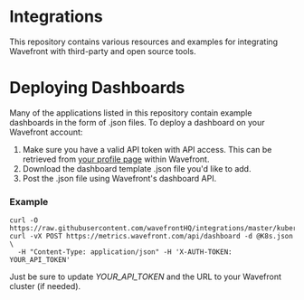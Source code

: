 # Integrations

This repository contains various resources and examples for integrating Wavefront with third-party and open source tools.

# Deploying Dashboards

Many of the applications listed in this repository contain example dashboards in the form of .json files. To deploy a dashboard on your Wavefront account:

1. Make sure you have a valid API token with API access. This can be retrieved from [your profile page](https://metrics.wavefront.com/settings/profile) within Wavefront.
2. Download the dashboard template .json file you'd like to add.
3. Post the .json file using Wavefront's dashboard API.

### Example
```
curl -O https://raw.githubusercontent.com/wavefrontHQ/integrations/master/kubernetes/dashboards/K8s.json
curl -vX POST https://metrics.wavefront.com/api/dashboard -d @K8s.json \
  -H "Content-Type: application/json" -H 'X-AUTH-TOKEN: YOUR_API_TOKEN'
```

Just be sure to update _YOUR_API_TOKEN_ and the URL to your Wavefront cluster (if needed).
